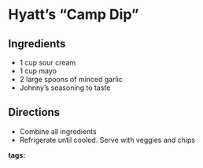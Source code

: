 # Hyatt’s “Camp Dip”

## Ingredients

* 1 cup sour cream
* 1 cup mayo
* 2 large spoons of minced garlic
* Johnny’s seasoning to taste

## Directions

* Combine all ingredients
* Refrigerate until cooled. Serve with veggies and chips

__tags:__ 
